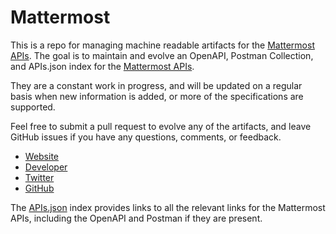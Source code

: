 # MattermostThis is a repo for managing machine readable artifacts for the [Mattermost APIs](https://mattermost.com). The goal is to maintain and evolve an OpenAPI, Postman Collection, and APIs.json index for the [Mattermost APIs](https://mattermost.com).They are a constant work in progress, and will be updated on a regular basis when new information is added, or more of the specifications are supported.Feel free to submit a pull request to evolve any of the artifacts, and leave GitHub issues if you have any questions, comments, or feedback.- [Website](https://mattermost.com)- [Developer](https://mattermost.com)- [Twitter](https://twitter.com/mattermosthq)- [GitHub](https://github.com/mattermost)The [APIs.json](https://github.com/api-evangelist/mattermost/blob/master/apis.json) index provides links to all the relevant links for the Mattermost APIs, including the OpenAPI and Postman if they are present.